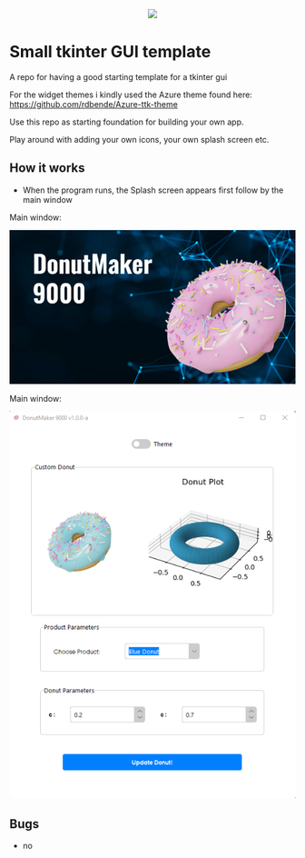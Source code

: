 <p align="center">
        <img src=["https://img.shields.io/github/contributors/badges/shields](https://img.shields.io/badge/Python-3.9-blue)" /></a>
</p>



# Small tkinter GUI template

A repo for having a good starting template for a tkinter gui

For the widget themes i kindly used the Azure theme found here: https://github.com/rdbende/Azure-ttk-theme

Use this repo as starting foundation for building your own app.

Play around with adding your own icons, your own splash screen etc. 

## How it works
 * When the program runs, the Splash screen appears first follow by the main window



Main window:

![Screenshot of the Splash screen](./doc/splash_screen.png)

Main window:

![Screenshot of the Main Window theme](./doc/main_window.png)


## Bugs
 - no 
